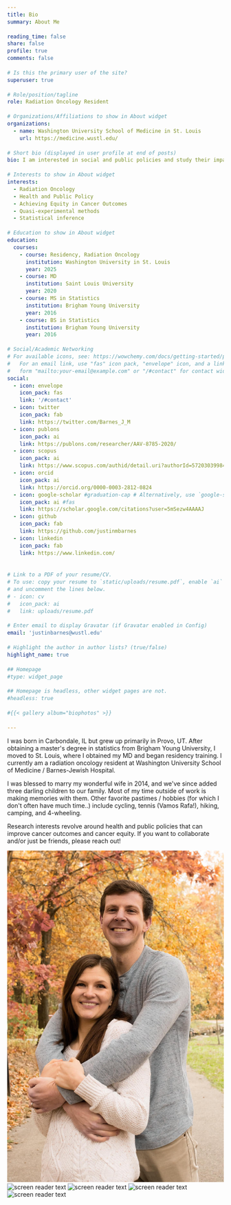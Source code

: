 ```yaml
---
title: Bio
summary: About Me

reading_time: false
share: false
profile: true
comments: false

# Is this the primary user of the site?
superuser: true

# Role/position/tagline
role: Radiation Oncology Resident

# Organizations/Affiliations to show in About widget
organizations:
  - name: Washington University School of Medicine in St. Louis
    url: https://medicine.wustl.edu/

# Short bio (displayed in user profile at end of posts)
bio: I am interested in social and public policies and study their impacts on access to cancer care and cancer outcomes.

# Interests to show in About widget
interests:
  - Radiation Oncology
  - Health and Public Policy
  - Achieving Equity in Cancer Outcomes
  - Quasi-experimental methods
  - Statistical inference

# Education to show in About widget
education:
  courses:
    - course: Residency, Radiation Oncology
      institution: Washington University in St. Louis
      year: 2025
    - course: MD
      institution: Saint Louis University
      year: 2020
    - course: MS in Statistics
      institution: Brigham Young University
      year: 2016
    - course: BS in Statistics
      institution: Brigham Young University
      year: 2016

# Social/Academic Networking
# For available icons, see: https://wowchemy.com/docs/getting-started/page-builder/#icons
#   For an email link, use "fas" icon pack, "envelope" icon, and a link in the
#   form "mailto:your-email@example.com" or "/#contact" for contact widget.
social:
  - icon: envelope
    icon_pack: fas
    link: '/#contact'
  - icon: twitter
    icon_pack: fab
    link: https://twitter.com/Barnes_J_M
  - icon: publons
    icon_pack: ai
    link: https://publons.com/researcher/AAV-8785-2020/
  - icon: scopus
    icon_pack: ai
    link: https://www.scopus.com/authid/detail.uri?authorId=57203039984
  - icon: orcid
    icon_pack: ai
    link: https://orcid.org/0000-0003-2812-0824
  - icon: google-scholar #graduation-cap # Alternatively, use `google-scholar` icon from `ai` icon pack
    icon_pack: ai #fas
    link: https://scholar.google.com/citations?user=5mSezw4AAAAJ
  - icon: github
    icon_pack: fab
    link: https://github.com/justinmbarnes
  - icon: linkedin
    icon_pack: fab
    link: https://www.linkedin.com/


# Link to a PDF of your resume/CV.
# To use: copy your resume to `static/uploads/resume.pdf`, enable `ai` icons in `params.toml`,
# and uncomment the lines below.
# - icon: cv
#   icon_pack: ai
#   link: uploads/resume.pdf

# Enter email to display Gravatar (if Gravatar enabled in Config)
email: 'justinbarnes@wustl.edu'

# Highlight the author in author lists? (true/false)
highlight_name: true

## Homepage
#type: widget_page

## Homepage is headless, other widget pages are not.
#headless: true

#{{< gallery album="biophotos" >}}

---
```


I was born in Carbondale, IL but grew up primarily in Provo, UT. After obtaining a master's degree in statistics from Brigham Young University, I moved to St. Louis, where I obtained my MD and began residency training. I currently am a radiation oncology resident at Washington University School of Medicine / Barnes-Jewish Hospital.

I was blessed to marry my wonderful wife in 2014, and we've since added three darling children to our family. Most of my time outside of work is making memories with them. Other favorite pastimes / hobbies (for which I don't often have much time..) include cycling, tennis (Vamos Rafa!), hiking, camping, and 4-wheeling.

Research interests revolve around health and public policies that can improve cancer outcomes and cancer equity. If you want to collaborate and/or just be friends, please reach out!

![screen reader text](couple.jpg "")
![screen reader text](kids.jpg "")
![screen reader text](park.jpg "")
![screen reader text](swing.jpg "")
![screen reader text](family.jpg "")

